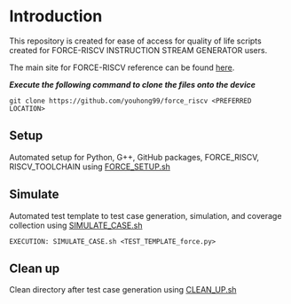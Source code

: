 # **Introduction**
This repository is created for ease of access for quality of life scripts created for FORCE-RISCV INSTRUCTION STREAM GENERATOR users.

The main site for FORCE-RISCV reference can be found [here](https://github.com/openhwgroup/force-riscv).

***Execute the following command to clone the files onto the device***
```
git clone https://github.com/youhong99/force_riscv <PREFERRED LOCATION>
```

## **Setup**
Automated setup for Python, G++, GitHub packages, FORCE_RISCV, RISCV_TOOLCHAIN using [FORCE_SETUP.sh](/FORCE_SETUP.sh)


## **Simulate**
Automated test template to test case generation, simulation, and coverage collection using [SIMULATE_CASE.sh](/SIMULATE_CASE.sh)
```
EXECUTION: SIMULATE_CASE.sh <TEST_TEMPLATE_force.py>
```

## **Clean up**
Clean directory after test case generation using [CLEAN_UP.sh](/CLEAN_UP.sh)
